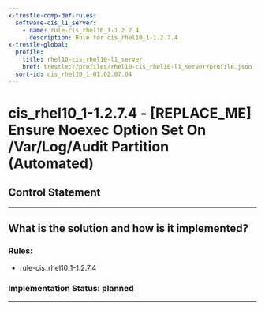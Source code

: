 ```yaml
---
x-trestle-comp-def-rules:
  software-cis_l1_server:
    - name: rule-cis_rhel10_1-1.2.7.4
      description: Rule for cis_rhel10_1-1.2.7.4
x-trestle-global:
  profile:
    title: rhel10-cis_rhel10-l1_server
    href: trestle://profiles/rhel10-cis_rhel10-l1_server/profile.json
  sort-id: cis_rhel10_1-01.02.07.04
---
```


# cis_rhel10_1-1.2.7.4 - \[REPLACE_ME\] Ensure Noexec Option Set On /Var/Log/Audit Partition (Automated)

## Control Statement

______________________________________________________________________

## What is the solution and how is it implemented?

<!-- For implementation status enter one of: implemented, partial, planned, alternative, not-applicable -->

<!-- Note that the list of rules under ### Rules: is read-only and changes will not be captured after assembly to JSON -->

<!-- Add control implementation description here for control: cis_rhel10_1-1.2.7.4 -->

### Rules:

  - rule-cis_rhel10_1-1.2.7.4

### Implementation Status: planned

______________________________________________________________________
